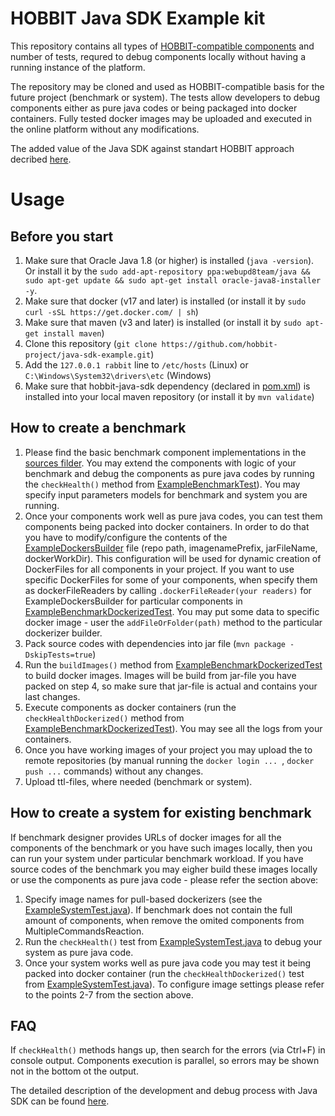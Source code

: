 # HOBBIT Java SDK Example kit

This repository contains all types of [HOBBIT-compatible components](https://github.com/hobbit-project/platform/wiki/Develop-a-benchmark-component-in-Java) and number of tests, requred to debug components locally without having a running instance of the platform.  

The repository may be cloned and used as HOBBIT-compatible basis for the future project (benchmark or system). The tests allow developers to debug components either as pure java codes or being packaged into docker containers. Fully tested docker images may be uploaded and executed in the online platform without any modifications.

The added value of the Java SDK against standart HOBBIT approach decribed [here](https://github.com/hobbit-project/java-sdk-example/blob/master/SDK_vs_Standard_Way.pdf).

# Usage
## Before you start
1) Make sure that Oracle Java 1.8 (or higher) is installed (`java -version`). Or install it by the `sudo add-apt-repository ppa:webupd8team/java && sudo apt-get update && sudo apt-get install oracle-java8-installer -y`.
2) Make sure that docker (v17 and later) is installed (or install it by `sudo curl -sSL https://get.docker.com/ | sh`)
3) Make sure that maven (v3 and later) is installed (or install it by `sudo apt-get install maven`)
4) Clone this repository (`git clone https://github.com/hobbit-project/java-sdk-example.git`)
5) Add the `127.0.0.1 rabbit` line to `/etc/hosts` (Linux) or `C:\Windows\System32\drivers\etc` (Windows)
6) Make sure that hobbit-java-sdk dependency (declared in [pom.xml](https://github.com/hobbit-project/java-sdk-example/blob/master/pom.xml)) is installed into your local maven repository (or install it by `mvn validate`)

## How to create a benchmark
1) Please find the basic benchmark component implementations in the [sources filder](https://github.com/hobbit-project/java-sdk-example/tree/master/src/main/java/org/hobbit/sdk/examples/examplebenchmark/benchmark). You may extend the components with logic of your benchmark and debug the components as pure java codes by running the `checkHealth()` method from [ExampleBenchmarkTest](https://github.com/hobbit-project/java-sdk-example/blob/master/src/test/java/org/hobbit/sdk/examples/ExampleBenchmarkTest.java)). You may specify input parameters models for benchmark and system you are running.
2) Once your components work well as pure java codes, you can test them components being packed into docker containers. In order to do that you have to modify/configure the contents of the [ExampleDockersBuilder](https://github.com/hobbit-project/java-sdk-example/blob/master/src/main/java/org/hobbit/sdk/examples/examplebenchmark/docker/ExampleDockersBuilder.java) file (repo path, imagenamePrefix, jarFileName, dockerWorkDir). This configuration will be used for dynamic creation of DockerFiles for all components in your project. If you want to use specific DockerFiles for some of your components, when specify them as dockerFileReaders by calling `.dockerFileReader(your readers)` for ExampleDockersBuilder for particular components in  [ExampleBenchmarkDockerizedTest](https://github.com/hobbit-project/java-sdk-example/blob/master/src/test/java/org/hobbit/sdk/examples/ExampleBenchmarkDockerizedTest.java). You may put some data to specific docker image - user the `addFileOrFolder(path)` method to the particular dockerizer builder. 
3) Pack source codes with dependencies into jar file (`mvn package -DskipTests=true`)
4) Run the `buildImages()` method from [ExampleBenchmarkDockerizedTest](https://github.com/hobbit-project/java-sdk-example/blob/master/src/test/java/org/hobbit/sdk/examples/ExampleBenchmarkDockerizedTest.java) to build docker images. Images will be build from jar-file you have packed on step 4, so make sure that jar-file is actual and contains your last changes. 
5) Execute components as docker containers (run the `checkHealthDockerized()` method from [ExampleBenchmarkDockerizedTest](https://github.com/hobbit-project/java-sdk-example/blob/master/src/test/java/org/hobbit/sdk/examples/ExampleBenchmarkDockerizedTest.java)). You may see all the logs from your containers.
6) Once you have working images of your project you may upload the to remote repositories (by manual running the `docker login ... `, `docker push ...` commands) without any changes.
7) Upload ttl-files, where needed (benchmark or system).

## How to create a system for existing benchmark
If benchmark designer provides URLs of docker images for all the components of the benchmark or you have such images locally, then you can run your system under particular benchmark workload. If you have source codes of the benchmark you may eigher build these images locally or use the components as pure java code - please refer the section above: 
1) Specify image names for pull-based dockerizers (see the [ExampleSystemTest.java](https://github.com/hobbit-project/java-sdk-example/blob/master/src/test/java/org/hobbit/sdk/examples/examplebenchmark/ExampleSystemTest.java)). If benchmark does not contain the full amount of components, when remove the omited components from MultipleCommandsReaction.
2) Run the `checkHealth()` test from [ExampleSystemTest.java](https://github.com/hobbit-project/java-sdk-example/blob/master/src/test/java/org/hobbit/sdk/examples/examplebenchmark/ExampleSystemTest.java) to debug your system as pure java code. 
3) Once your system works well as pure java code you may test it being packed into docker container (run the `checkHealthDockerized()` test from [ExampleSystemTest.java](https://github.com/hobbit-project/java-sdk-example/blob/master/src/test/java/org/hobbit/sdk/examples/examplebenchmark/ExampleSystemTest.java)). To configure image settings please refer to the points 2-7 from the section above. 

## FAQ
If `checkHealth()` methods hangs up, then search for the errors (via Ctrl+F) in console output. Components execution is parallel, so errors may be shown not in the bottom ot the output.

The detailed description of the development and debug process with Java SDK can be found [here](https://github.com/hobbit-project/java-sdk).
